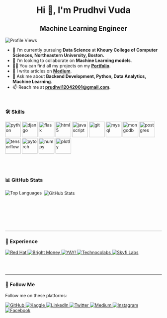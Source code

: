 <h1 align="center">Hi 👋, I'm Prudhvi Vuda</h1>
<h2 align="center">Machine Learning Engineer</h2>

<p align="left">
   <img src="https://komarev.com/ghpvc/?username=Prudhvivuda" alt="Profile Views" />
</p>

- 🔭 I’m currently pursuing **Data Science** at **Khoury College of Computer Sciences, Northeastern University, Boston.**
- 👯 I’m looking to collaborate on **Machine Learning models**.
- 👨‍💻 You can find all my projects on my [**Portfolio**](https://prudhvivuda.netlify.app).
- 📝 I write articles on [**Medium**](https://medium.com/@prudhvi12042001).
- 💬 Ask me about **Backend Development, Python, Data Analytics, Machine Learning**.
- 📫 Reach me at **prudhvi12042001@gmail.com**.

<br>

### 🛠️ Skills

<p align="left">
   <img src="https://www.vectorlogo.zone/logos/python/python-official.svg" alt="python" height="50"/> 
   <img src="https://www.vectorlogo.zone/logos/djangoproject/djangoproject-ar21.svg" alt="django" height="50"/> 
   <img src="https://www.vectorlogo.zone/logos/pocoo_flask/pocoo_flask-official.svg" alt="flask" height="50"/> 
   <img src="https://www.vectorlogo.zone/logos/w3_html5/w3_html5-ar21.svg" alt="html5" height="50"/> 
   <img src="https://www.vectorlogo.zone/logos/javascript/javascript-horizontal.svg" alt="javascript" height="50"/> 
   <img src="https://www.vectorlogo.zone/logos/git-scm/git-scm-ar21.svg" alt="git" height="50"/> 
   <img src="https://www.vectorlogo.zone/logos/mysql/mysql-official.svg" alt="mysql" height="50"/> 
   <img src="https://www.vectorlogo.zone/logos/mongodb/mongodb-ar21.svg" alt="mongodb" height="50"/> 
   <img src="https://www.vectorlogo.zone/logos/postgresql/postgresql-horizontal.svg" alt="postgres" height="50"/> 
   <img src="https://www.vectorlogo.zone/logos/tensorflow/tensorflow-ar21.svg" alt="tensorflow" height="50"/> 
   <img src="https://www.vectorlogo.zone/logos/pytorch/pytorch-ar21.svg" alt="pytorch" height="50"/> 
   <img src="https://www.vectorlogo.zone/logos/numpy/numpy-ar21.svg" alt="numpy" height="50"/> 
   <img src="https://www.vectorlogo.zone/logos/plotly/plotly-ar21.svg" alt="plotly" height="50"/> 
</p>

<br><br>

### 📊 GitHub Stats

<p>
   <img align="left" src="https://github-readme-stats.vercel.app/api/top-langs/?username=Prudhvivuda&theme=dark&hide_langs_below=1" alt="Top Languages" />
</p>
<p>&nbsp;<img align="center" src="https://github-readme-stats.vercel.app/api?username=Prudhvivuda&show_icons=true&title_color=ffffff&icon_color=bb2acf&text_color=daf7dc&bg_color=151515" alt="GitHub Stats" /></p>

<br><br><br><br><br>

<hr>

### 💼 Experience

<div>
   <a href="https://www.redhat.com/en">
      <img src="https://img.shields.io/badge/Data_Scientist-Red_Hat-brightgreen" alt="Red Hat"/>
   </a>
   <a href="https://www.brightmoney.co/">
      <img src="https://img.shields.io/badge/Software_Development_Engineer-Bright_Money-brightgreen" alt="Bright Money"/>
   </a>
   <a href="https://www.gsyay.com">
      <img src="https://img.shields.io/badge/Mentor-YAY!-brightgreen" alt="YAY!"/>
   </a>
   <a href="https://www.linkedin.com/company/technocolabs">
      <img src="https://img.shields.io/badge/Data_Science_Intern-Technocolabs-brightgreen" alt="Technocolabs"/>
   </a>
   <a href="https://www.skyfilabs.com">
      <img src="https://img.shields.io/badge/Student_Leader-Skyfi_Labs-brightgreen" alt="Skyfi Labs"/>
   </a>
</div>

<br><br>

<hr>

### 📱 Follow Me

<p>Follow me on these platforms:</p>

<div>
   <a href="https://github.com/Prudhvivuda">
      <img src="https://img.shields.io/badge/Follow-blue?style=social&logo=Github" alt="GitHub"/>
   </a>
   <a href="https://kaggle.com/prudhvivuda">
      <img src="https://img.shields.io/badge/-Prudhvi%20Vuda-blue?style=social&logo=Kaggle" alt="Kaggle"/>
   </a>
   <a href="https://www.linkedin.com/in/prudhvivuda/">
      <img src="https://img.shields.io/badge/-Prudhvi%20Vuda-blue?style=social&logo=Linkedin" alt="LinkedIn"/>
   </a>
   <a href="https://twitter.com/VudaPrudhvi">
      <img src="http://img.shields.io/badge/-@VudaPrudhvi-1ca0f1?style=social&logo=twitter" alt="Twitter"/>
   </a>
   <a href="https://medium.com/@prudhvi12042001">
      <img src="https://img.shields.io/badge/@PrudhviVuda-blue?style=social&logo=Medium" alt="Medium"/>
   </a>
   <a href="https://www.instagram.com/prudhvivuda">
      <img src="https://img.shields.io/badge/-Prudhvi%20vuda-blue?style=social&logo=Instagram" alt="Instagram"/>
   </a>
   <a href="https://m.facebook.com/profile.php?id=100009614312031">
      <img src="https://img.shields.io/badge/-Prudhvi%20Vuda-blue?style=social&logo=Facebook" alt="Facebook"/>
   </a>
</div>
